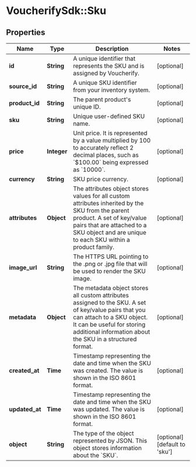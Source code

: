 # VoucherifySdk::Sku

## Properties

| Name | Type | Description | Notes |
| ---- | ---- | ----------- | ----- |
| **id** | **String** | A unique identifier that represents the SKU and is assigned by Voucherify. | [optional] |
| **source_id** | **String** | A unique SKU identifier from your inventory system. | [optional] |
| **product_id** | **String** | The parent product&#39;s unique ID. | [optional] |
| **sku** | **String** | Unique user-defined SKU name. | [optional] |
| **price** | **Integer** | Unit price. It is represented by a value multiplied by 100 to accurately reflect 2 decimal places, such as &#x60;$100.00&#x60; being expressed as &#x60;10000&#x60;. | [optional] |
| **currency** | **String** | SKU price currency. | [optional] |
| **attributes** | **Object** | The attributes object stores values for all custom attributes inherited by the SKU from the parent product. A set of key/value pairs that are attached to a SKU object and are unique to each SKU within a product family. | [optional] |
| **image_url** | **String** | The HTTPS URL pointing to the .png or .jpg file that will be used to render the SKU image. | [optional] |
| **metadata** | **Object** | The metadata object stores all custom attributes assigned to the SKU. A set of key/value pairs that you can attach to a SKU object. It can be useful for storing additional information about the SKU in a structured format. | [optional] |
| **created_at** | **Time** | Timestamp representing the date and time when the SKU was created. The value is shown in the ISO 8601 format. | [optional] |
| **updated_at** | **Time** | Timestamp representing the date and time when the SKU was updated. The value is shown in the ISO 8601 format. | [optional] |
| **object** | **String** | The type of the object represented by JSON. This object stores information about the &#x60;SKU&#x60;. | [optional][default to &#39;sku&#39;] |

